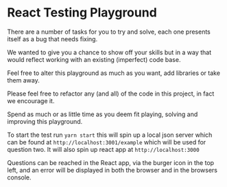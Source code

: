 # React Testing Playground

There are a number of tasks for you to try and solve, each one presents itself as a bug that needs fixing.

We wanted to give you a chance to show off your skills but in a way that would reflect working with an existing (imperfect) code base.

Feel free to alter this playground as much as you want, add libraries or take them away.

Please feel free to refactor any (and all) of the code in this project, in fact we encourage it.

Spend as much or as little time as you deem fit playing, solving and improving this playground.

To start the test run ```yarn start``` this will spin up a local json server which can be found at
```http://localhost:3001/example``` which will be used for question two. It will also spin up react app at ```http://localhost:3000```

Questions can be reached in the React app, via the burger icon in the top left, and an error will be displayed in both the browser and in the browsers console.

